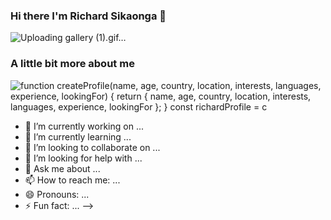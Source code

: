 ### Hi there I'm Richard Sikaonga 👋


![Uploading gallery (1).gif…]()


### A little bit more about me

![function createProfile(name, age, country, location, interests, languages, experience, lookingFor) { return { name, age, country, location, interests, languages, experience, lookingFor }; } const richardProfile = c](https://github.com/richie1988/richie1988/assets/97953658/9b6c62e2-ef38-4e20-a619-04beb511dbb6)


- 🔭 I’m currently working on ...
- 🌱 I’m currently learning ...
- 👯 I’m looking to collaborate on ...
- 🤔 I’m looking for help with ...
- 💬 Ask me about ...
- 📫 How to reach me: ...
- 😄 Pronouns: ...
- ⚡ Fun fact: ...
-->

